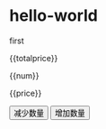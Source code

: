 # hello-world
first
<div id="app">
  <p>{{totalprice}}</p>
  <p>{{num}}</p>
  <p>{{price}}</p>
  <button @click="num=0?0:num--">减少数量</button>
  <button @click="num++">增加数量</button>
  </div>
<script>
  var vm=new Vue({
  el:'#app',
  data:{
  price:20,
  num:0},
   computed:{ 
  totalprice(){
  return this.price*this.num}
  }
  })
  
  
  
  </script>
